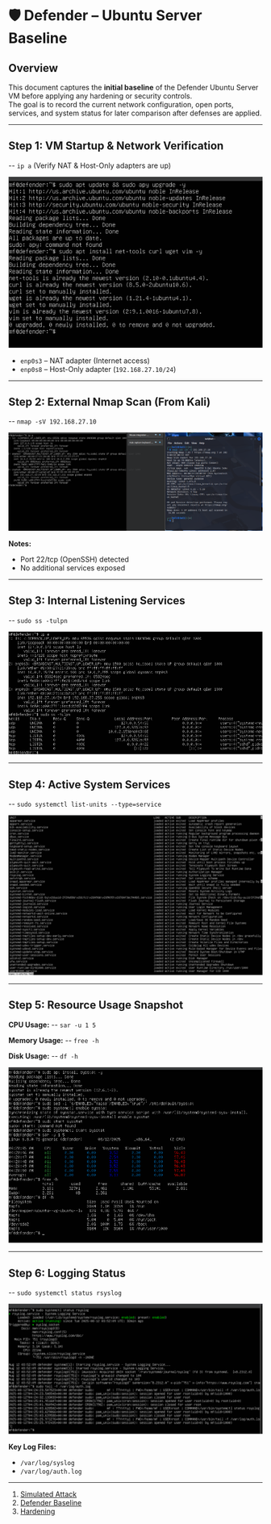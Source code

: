 # 🛡️ Defender – Ubuntu Server Baseline

## Overview
This document captures the **initial baseline** of the Defender Ubuntu Server VM before applying any hardening or security controls.  
The goal is to record the current network configuration, open ports, services, and system status for later comparison after defenses are applied.

---

## Step 1: VM Startup & Network Verification

-- `ip a` (Verify NAT & Host-Only adapters are up)

![verifyIP](https://github.com/mfaustino4786/Offensive-and-Defensive-Cybersecurity-Project/blob/main/screenshots/1.updateupgrade.png)

- `enp0s3` – NAT adapter (Internet access)
- `enp0s8` – Host-Only adapter (`192.168.27.10/24`)

---

## Step 2: External Nmap Scan (From Kali)

-- `nmap -sV 192.168.27.10`

![nmapScan](https://github.com/mfaustino4786/Offensive-and-Defensive-Cybersecurity-Project/blob/main/screenshots/2.identifynetwork%20.3%20nmap.png)

**Notes:**
- Port 22/tcp (OpenSSH) detected
- No additional services exposed

---

## Step 3: Internal Listening Services

-- `sudo ss -tulpn`

![listeningServices](https://github.com/mfaustino4786/Offensive-and-Defensive-Cybersecurity-Project/blob/main/screenshots/4.listeningsvc.png)

---

## Step 4: Active System Services

-- `sudo systemctl list-units --type=service`

![systemServices](https://github.com/mfaustino4786/Offensive-and-Defensive-Cybersecurity-Project/blob/main/screenshots/5.systemsnap.png)

---

## Step 5: Resource Usage Snapshot

**CPU Usage:**
-- `sar -u 1 5`


**Memory Usage:**
-- `free -h`


**Disk Usage:**
-- `df -h`

![diskUsage](https://github.com/mfaustino4786/Offensive-and-Defensive-Cybersecurity-Project/blob/main/screenshots/5b.%20cpu%2Cmem%2Cdskusage.png)

---

## Step 6: Logging Status

-- `sudo systemctl status rsyslog`

![rsyslogStatus](https://github.com/mfaustino4786/Offensive-and-Defensive-Cybersecurity-Project/blob/main/screenshots/6.rsysbaseline.png)

**Key Log Files:**
- `/var/log/syslog`
- `/var/log/auth.log`

---


1. [Simulated Attack](01-SimulatedAttack.md)
2. [Defender Baseline](02-DefenderBaseline.md)
3. [Hardening](03-Hardening.md)
